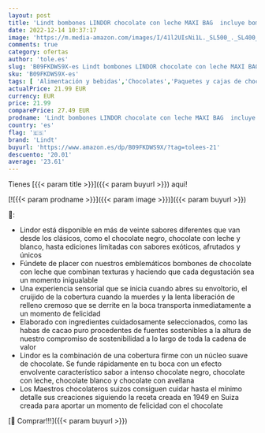 ```yaml
---
layout: post
title: 'Lindt bombones LINDOR chocolate con leche MAXI BAG  incluye bombones chocolate negro 70%  chocolate con leche  chocolate avellana  chocolate blanco  bombón con interior de chocolate cremoso  1KG'
date: 2022-12-14 10:37:17
image: 'https://m.media-amazon.com/images/I/41l2UIsNi1L._SL500_._SL400_.jpg'
comments: true
category: ofertas
author: 'tole.es'
slug: 'B09FKDWS9X-es Lindt bombones LINDOR chocolate con leche MAXI BAG incluye...'
sku: 'B09FKDWS9X-es'
tags: [ 'Alimentación y bebidas','Chocolates','Paquetes y cajas de chocolate','Snacks y dulces','bombones','lindt','🇪🇸', ]
actualPrice: 21.99 EUR
currency: EUR
price: 21.99
comparePrice: 27.49 EUR
prodname: 'Lindt bombones LINDOR chocolate con leche MAXI BAG  incluye bombones chocolate negro 70%  chocolate con leche  chocolate avellana  chocolate blanco  bombón con interior de chocolate cremoso  1KG'
country: 'es'
flag: '🇪🇸'
brand: 'Lindt'
buyurl: 'https://www.amazon.es/dp/B09FKDWS9X/?tag=tolees-21'
descuento: '20.01'
average: '23.61'
---
```


Tienes [{{< param title >}}]({{< param buyurl >}}) aqui!

[![{{< param prodname >}}]({{< param image >}})]({{< param buyurl >}})

🔎:

- Lindor está disponible en más de veinte sabores diferentes que van desde los clásicos, como el chocolate negro, chocolate con leche y blanco, hasta ediciones limitadas con sabores exóticos, afrutados y únicos
- Fúndete de placer con nuestros emblemáticos bombones de chocolate con leche que combinan texturas y haciendo que cada degustación sea un momento inigualable
- Una experiencia sensorial que se inicia cuando abres su envoltorio, el cruijido de la cobertura cuando la muerdes y la lenta liberación de relleno cremoso que se derrite en la boca transporta inmediatamente a un momento de felicidad
- Elaborado con ingredientes cuidadosamente seleccionados, como las habas de cacao puro procedentes de fuentes sostenibles a la altura de nuestro compromiso de sostenibilidad a lo largo de toda la cadena de valor
- Lindor es la combinación de una cobertura firme con un núcleo suave de chocolate. Se funde rápidamente en tu boca con un efecto envolvente característico sabor a intenso chocolate negro, chocolate con leche, chocolate blanco y chocolate con avellana
- Los Maestros chocolateros suizos consiguen cuidar hasta el mínimo detalle sus creaciones siguiendo la receta creada en 1949 en Suiza creada para aportar un momento de felicidad con el chocolate

[🛒 Comprar!!!]({{< param buyurl >}})

